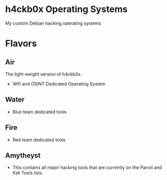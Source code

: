 # h4ckb0x Operating Systems
My custom Debian hacking operating systems

# Flavors
## Air
The light-weight version of h4ckb0x.
* Wifi and OSINT Dedicated Operating System

## Water
* Blue team dedicated tools

## Fire
* Red team dedicated tools

## Amytheyst
* This contains all major hacking tools that are currently on the Parrot and Kali Tools lists.
